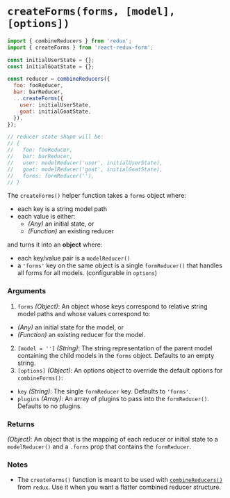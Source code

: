 # `createForms(forms, [model], [options])`

```jsx
import { combineReducers } from 'redux';
import { createForms } from 'react-redux-form';

const initialUserState = {};
const initialGoatState = {};

const reducer = combineReducers({
  foo: fooReducer,
  bar: barReducer,
  ...createForms({
    user: initialUserState,
    goat: initialGoatState,
  }),
});

// reducer state shape will be:
// {
//   foo: fooReducer,
//   bar: barReducer,
//   user: modelReducer('user', initialUserState),
//   goat: modelReducer('goat', initialGoatState),
//   forms: formReducer(''),
// }
```

The `createForms()` helper function takes a `forms` object where:

- each key is a string model path
- each value is either:
  - _(Any)_ an initial state, or
  - _(Function)_ an existing reducer

and turns it into an **object** where:

- each key/value pair is a `modelReducer()`
- a `'forms'` key on the same object is a single `formReducer()` that handles all forms for all models. (configurable in `options`)

### Arguments

1. `forms` _(Object)_: An object whose keys correspond to relative string model paths and whose values correspond to:
  - _(Any)_ an initial state for the model, or
  - _(Function)_ an existing reducer for the model.
2. `[model = '']` _(String)_: The string representation of the parent model containing the child models in the `forms` object. Defaults to an empty string.
3. `[options]` _(Object)_: An options object to override the default options for `combineForms()`:

  - `key` _(String)_: The single `formReducer` key. Defaults to `'forms'`.
  - `plugins` _(Array<Function>)_: An array of plugins to pass into the `formReducer()`. Defaults to no plugins.

### Returns

_(Object)_: An object that is the mapping of each reducer or initial state to a `modelReducer()` and a `.forms` prop that contains the `formReducer`.

### Notes

- The `createForms()` function is meant to be used with [`combineReducers()`](http://redux.js.org/docs/api/combineReducers.html) from `redux`. Use it when you want a flatter combined reducer structure.
